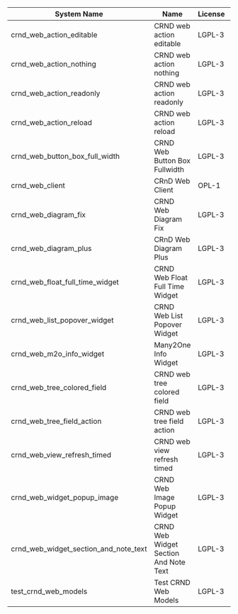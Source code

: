 | System Name | Name | License | Version | Summary | Price |
|---|---|---|---|---|---|
| crnd_web_action_editable | CRND web action editable | LGPL-3 | 13.0.0.2.0 |  |  |
| crnd_web_action_nothing | CRND web action nothing | LGPL-3 | 13.0.0.1.0 |  |  |
| crnd_web_action_readonly | CRND web action readonly | LGPL-3 | 13.0.0.2.0 |  |  |
| crnd_web_action_reload | CRND web action reload | LGPL-3 | 13.0.0.2.0 |  |  |
| crnd_web_button_box_full_width | CRND Web Button Box Fullwidth | LGPL-3 | 13.0.0.1.1 | Button_box at the top of the form |  |
| crnd_web_client | CRnD Web Client | OPL-1 | 13.0.1.1.1 | Web Client Extention |  |
| crnd_web_diagram_fix | CRND Web Diagram Fix | LGPL-3 | 13.0.0.1.1 | Fix for web diagram view |  |
| crnd_web_diagram_plus | CRnD Web Diagram Plus | LGPL-3 | 13.0.0.4.1 | Odoo Web Diagram view by CRnD. |  |
| crnd_web_float_full_time_widget | CRND Web Float Full Time Widget | LGPL-3 | 13.0.0.1.0 | Float Time Duration Widget |  |
| crnd_web_list_popover_widget | CRND Web List Popover Widget | LGPL-3 | 13.0.0.5.1 | Tooltips message for text fields on tree view. |  |
| crnd_web_m2o_info_widget | Many2One Info Widget | LGPL-3 | 13.0.0.4.0 | Many2One Info Widget |  |
| crnd_web_tree_colored_field | CRND web tree colored field | LGPL-3 | 13.0.0.2.0 |  |  |
| crnd_web_tree_field_action | CRND web tree field action | LGPL-3 | 13.0.0.3.0 |  |  |
| crnd_web_view_refresh_timed | CRND web view refresh timed | LGPL-3 | 13.0.0.1.0 |  |  |
| crnd_web_widget_popup_image | CRND Web Image Popup Widget | LGPL-3 | 13.0.0.2.0 | Popup images from the binary fields |  |
| crnd_web_widget_section_and_note_text | CRND Web Widget Section And Note Text | LGPL-3 | 13.0.0.0.1 | Makes the standard section_and_note_text widget compatible with CRND Web List Popover Widget. |  |
| test_crnd_web_models | Test CRND Web Models | LGPL-3 | 13.0.0.3.0 | Module for testing web addons. |  |
